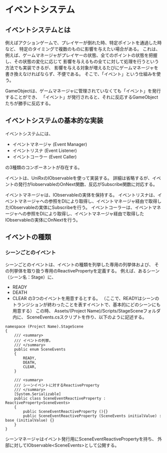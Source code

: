 # イベントシステム

## イベントシステムとは

例えばアクションゲームで、プレイヤーが倒れた時、特定ポイントを通過した時など、
特定のタイミングで複数のものに影響を与えたい場合がある。
これは、例えば、ゲームマネージャがプレイヤーの状態、全てのポイントの状態を把握し、その状態の変化に応じて
影響を与えるもの全てに対して処理を行うという方法でも実装できるが、
影響を与える対象が増えるたびにゲームマネージャを書き換えなければならず、不便である。
そこで、「イベント」という仕組みを使う。

GameObjectは、ゲームマネージャに管理されていなくても「イベント」を発行することができ、
「イベント」が発行されると、それに反応するGameObjectたちが勝手に反応する。

## イベントシステムの基本的な実装

イベントシステムには、

- イベントマネージャ (Event Manager)
- イベントリスナ (Event Listener)
- イベントコーラー (Event Caller)

の3種類のコンポーネントが存在する。

イベントは、UniRxのIObservableを使って実装する。
詳細は省略するが、イベントの発行がIobservableのOnNext関数、反応がSubscribe関数に対応する。

イベントマネージャは、IObservableの実体を保持する。
イベントリスナは、イベントマネージャへの参照をDIにより取得し、イベントマネージャ経由で取得したIObservableの実体にSubscribeを行う。
イベントコーラーは、イベントマネージャへの参照をDIにより取得し、イベントマネージャ経由で取得したIObservableの実体にOnNextを行う。

## イベントの種類

### シーンごとのイベント

シーンごとのイベントは、イベントの種類を列挙した専用の列挙体および、
その列挙体を取り扱う専用のReactivePropertyを定義する。
例えば、あるシーン（シーン名：Stage）に、
- READY
- DEATH
- CLEAR
の3つのイベントを用意するとする。
（ここで、READYはシーンのトランジションが終わったことを表すイベントで、基本的にどのシーンにも用意する）
この時、
Assets/(Project Name)/Scripts/StageSceneフォルダ内に、
SceneEvents.csスクリプトを作り、以下のように記述する。

```
namespace (Project Name).StageScene
{
    /// <summary>
    /// イベントの列挙。
    /// </summary>
    public enum SceneEvents
    {
        READY,
        DEATH,
        CLEAR,
    }

    /// <summary>
    /// シーンイベントに対するReactiveProperty
    /// </summary>
    [System.Serializable]
    public class SceneEventReactiveProperty : ReactiveProperty<SceneEvents>
    {
        public SceneEventReactiveProperty (){}
        public SceneEventReactiveProperty (SceneEvents initialValue) : base (initialValue) {}
    }
}

```

シーンマネージャはイベント発行用にSceneEventReactivePropertyを持ち、
外部に対してIObservable\<SceneEvents\>として公開する。

